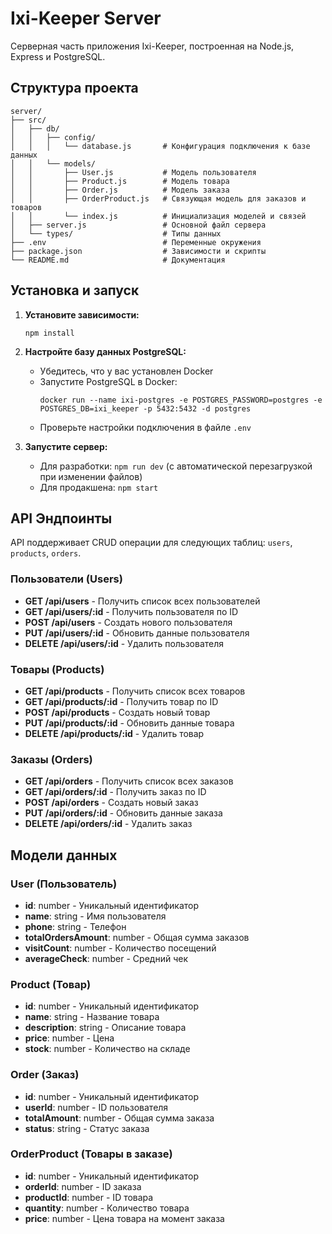 # Ixi-Keeper Server

Серверная часть приложения Ixi-Keeper, построенная на Node.js, Express и PostgreSQL.

## Структура проекта

```
server/
├── src/
│   ├── db/
│   │   ├── config/
│   │   │   └── database.js       # Конфигурация подключения к базе данных
│   │   └── models/
│   │       ├── User.js           # Модель пользователя
│   │       ├── Product.js        # Модель товара
│   │       ├── Order.js          # Модель заказа
│   │       ├── OrderProduct.js   # Связующая модель для заказов и товаров
│   │       └── index.js          # Инициализация моделей и связей
│   ├── server.js                 # Основной файл сервера
│   └── types/                    # Типы данных
├── .env                          # Переменные окружения
├── package.json                  # Зависимости и скрипты
└── README.md                     # Документация
```

## Установка и запуск

1. **Установите зависимости:**
   ```
   npm install
   ```

2. **Настройте базу данных PostgreSQL:**
   - Убедитесь, что у вас установлен Docker
   - Запустите PostgreSQL в Docker:
     ```
     docker run --name ixi-postgres -e POSTGRES_PASSWORD=postgres -e POSTGRES_DB=ixi_keeper -p 5432:5432 -d postgres
     ```
   - Проверьте настройки подключения в файле `.env`

3. **Запустите сервер:**
   - Для разработки: `npm run dev` (с автоматической перезагрузкой при изменении файлов)
   - Для продакшена: `npm start`

## API Эндпоинты

API поддерживает CRUD операции для следующих таблиц: `users`, `products`, `orders`.

### Пользователи (Users)
- **GET /api/users** - Получить список всех пользователей
- **GET /api/users/:id** - Получить пользователя по ID
- **POST /api/users** - Создать нового пользователя
- **PUT /api/users/:id** - Обновить данные пользователя
- **DELETE /api/users/:id** - Удалить пользователя

### Товары (Products)
- **GET /api/products** - Получить список всех товаров
- **GET /api/products/:id** - Получить товар по ID
- **POST /api/products** - Создать новый товар
- **PUT /api/products/:id** - Обновить данные товара
- **DELETE /api/products/:id** - Удалить товар

### Заказы (Orders)
- **GET /api/orders** - Получить список всех заказов
- **GET /api/orders/:id** - Получить заказ по ID
- **POST /api/orders** - Создать новый заказ
- **PUT /api/orders/:id** - Обновить данные заказа
- **DELETE /api/orders/:id** - Удалить заказ

## Модели данных

### User (Пользователь)
- **id**: number - Уникальный идентификатор
- **name**: string - Имя пользователя
- **phone**: string - Телефон
- **totalOrdersAmount**: number - Общая сумма заказов
- **visitCount**: number - Количество посещений
- **averageCheck**: number - Средний чек

### Product (Товар)
- **id**: number - Уникальный идентификатор
- **name**: string - Название товара
- **description**: string - Описание товара
- **price**: number - Цена
- **stock**: number - Количество на складе

### Order (Заказ)
- **id**: number - Уникальный идентификатор
- **userId**: number - ID пользователя
- **totalAmount**: number - Общая сумма заказа
- **status**: string - Статус заказа

### OrderProduct (Товары в заказе)
- **id**: number - Уникальный идентификатор
- **orderId**: number - ID заказа
- **productId**: number - ID товара
- **quantity**: number - Количество товара
- **price**: number - Цена товара на момент заказа
